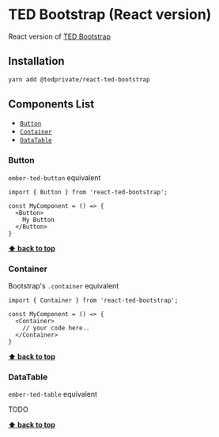 # TED Bootstrap (React version)

React version of [TED Bootstrap](http://tedlive.ted.com/swatch)

## Installation

```bash
yarn add @tedprivate/react-ted-bootstrap
```

## Components List

* [`Button`](#button)
* [`Container`](#container)
* [`DataTable`](#datatable)


### Button

`ember-ted-button` equivalent

```
import { Button } from 'react-ted-bootstrap';

const MyComponent = () => {
  <Button>
    My Button
  </Button>
}

```

**[⬆️ back to top](#components-list)**

### Container

Bootstrap's `.container` equivalent

```
import { Container } from 'react-ted-bootstrap';

const MyComponent = () => {
  <Container>
    // your code here..
  </Container>
}

```

**[⬆️ back to top](#components-list)**

### DataTable

`ember-ted-table` equivalent

TODO

**[⬆️ back to top](#components-list)**